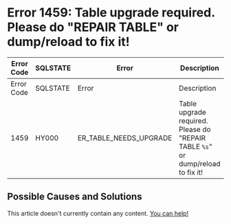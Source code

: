 
# Error 1459: Table upgrade required. Please do "REPAIR TABLE" or dump/reload to fix it!


| Error Code | SQLSTATE | Error | Description |
| --- | --- | --- | --- |
| Error Code | SQLSTATE | Error | Description |
| 1459 | HY000 | ER_TABLE_NEEDS_UPGRADE | Table upgrade required. Please do "REPAIR TABLE `%s`" or dump/reload to fix it! |




## Possible Causes and Solutions


This article doesn't currently contain any content. [You can help!](/en/writing-and-editing-knowledge-base-articles/)

